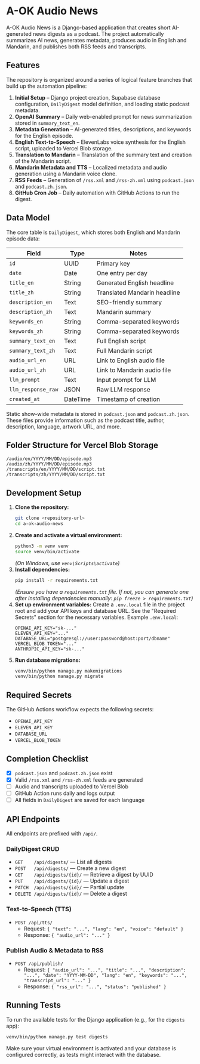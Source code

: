 # A-OK Audio News

A-OK Audio News is a Django-based application that creates short AI-generated news digests as a podcast. The project automatically summarizes AI news, generates metadata, produces audio in English and Mandarin, and publishes both RSS feeds and transcripts.

## Features

The repository is organized around a series of logical feature branches that build up the automation pipeline:

1. **Initial Setup** – Django project creation, Supabase database configuration, `DailyDigest` model definition, and loading static podcast metadata.
2. **OpenAI Summary** – Daily web-enabled prompt for news summarization stored in `summary_text_en`.
3. **Metadata Generation** – AI-generated titles, descriptions, and keywords for the English episode.
4. **English Text-to-Speech** – ElevenLabs voice synthesis for the English script, uploaded to Vercel Blob storage.
5. **Translation to Mandarin** – Translation of the summary text and creation of the Mandarin script.
6. **Mandarin Metadata and TTS** – Localized metadata and audio generation using a Mandarin voice clone.
7. **RSS Feeds** – Generation of `/rss.xml` and `/rss-zh.xml` using `podcast.json` and `podcast.zh.json`.
8. **GitHub Cron Job** – Daily automation with GitHub Actions to run the digest.

## Data Model

The core table is `DailyDigest`, which stores both English and Mandarin episode data:

| Field              | Type     | Notes                        |
| ------------------ | -------- | ---------------------------- |
| `id`               | UUID     | Primary key                  |
| `date`             | Date     | One entry per day            |
| `title_en`         | String   | Generated English headline   |
| `title_zh`         | String   | Translated Mandarin headline |
| `description_en`   | Text     | SEO-friendly summary         |
| `description_zh`   | Text     | Mandarin summary             |
| `keywords_en`      | String   | Comma-separated keywords     |
| `keywords_zh`      | String   | Comma-separated keywords     |
| `summary_text_en`  | Text     | Full English script          |
| `summary_text_zh`  | Text     | Full Mandarin script         |
| `audio_url_en`     | URL      | Link to English audio file   |
| `audio_url_zh`     | URL      | Link to Mandarin audio file  |
| `llm_prompt`       | Text     | Input prompt for LLM         |
| `llm_response_raw` | JSON     | Raw LLM response             |
| `created_at`       | DateTime | Timestamp of creation        |

Static show-wide metadata is stored in `podcast.json` and `podcast.zh.json`. These files provide information such as the podcast title, author, description, language, artwork URL, and more.

## Folder Structure for Vercel Blob Storage

```
/audio/en/YYYY/MM/DD/episode.mp3
/audio/zh/YYYY/MM/DD/episode.mp3
/transcripts/en/YYYY/MM/DD/script.txt
/transcripts/zh/YYYY/MM/DD/script.txt
```

## Development Setup

1.  **Clone the repository:**
    ```bash
    git clone <repository-url>
    cd a-ok-audio-news
    ```
2.  **Create and activate a virtual environment:**
    ```bash
    python3 -m venv venv
    source venv/bin/activate
    ```
    _(On Windows, use `venv\Scripts\activate`)_
3.  **Install dependencies:**
    ```bash
    pip install -r requirements.txt
    ```
    _(Ensure you have a `requirements.txt` file. If not, you can generate one after installing dependencies manually: `pip freeze > requirements.txt`)_
4.  **Set up environment variables:**
    Create a `.env.local` file in the project root and add your API keys and database URL. See the "Required Secrets" section for the necessary variables.
    Example `.env.local`:
    ```
    OPENAI_API_KEY="sk-..."
    ELEVEN_API_KEY="..."
    DATABASE_URL="postgresql://user:password@host:port/dbname"
    VERCEL_BLOB_TOKEN="..."
    ANTHROPIC_API_KEY="sk-..."
    ```
5.  **Run database migrations:**
    ```bash
    venv/bin/python manage.py makemigrations
    venv/bin/python manage.py migrate
    ```

## Required Secrets

The GitHub Actions workflow expects the following secrets:

- `OPENAI_API_KEY`
- `ELEVEN_API_KEY`
- `DATABASE_URL`
- `VERCEL_BLOB_TOKEN`

## Completion Checklist

- [x] `podcast.json` and `podcast.zh.json` exist
- [x] Valid `/rss.xml` and `/rss-zh.xml` feeds are generated
- [ ] Audio and transcripts uploaded to Vercel Blob
- [ ] GitHub Action runs daily and logs output
- [ ] All fields in `DailyDigest` are saved for each language

## API Endpoints

All endpoints are prefixed with `/api/`.

### DailyDigest CRUD

- `GET    /api/digests/` — List all digests
- `POST   /api/digests/` — Create a new digest
- `GET    /api/digests/{id}/` — Retrieve a digest by UUID
- `PUT    /api/digests/{id}/` — Update a digest
- `PATCH  /api/digests/{id}/` — Partial update
- `DELETE /api/digests/{id}/` — Delete a digest

### Text-to-Speech (TTS)

- `POST /api/tts/`
  - Request: `{ "text": "...", "lang": "en", "voice": "default" }`
  - Response: `{ "audio_url": "..." }`

### Publish Audio & Metadata to RSS

- `POST /api/publish/`
  - Request: `{ "audio_url": "...", "title": "...", "description": "...", "date": "YYYY-MM-DD", "lang": "en", "keywords": "...", "transcript_url": "..." }`
  - Response: `{ "rss_url": "...", "status": "published" }`

## Running Tests

To run the available tests for the Django application (e.g., for the `digests` app):

```bash
venv/bin/python manage.py test digests
```

Make sure your virtual environment is activated and your database is configured correctly, as tests might interact with the database.
